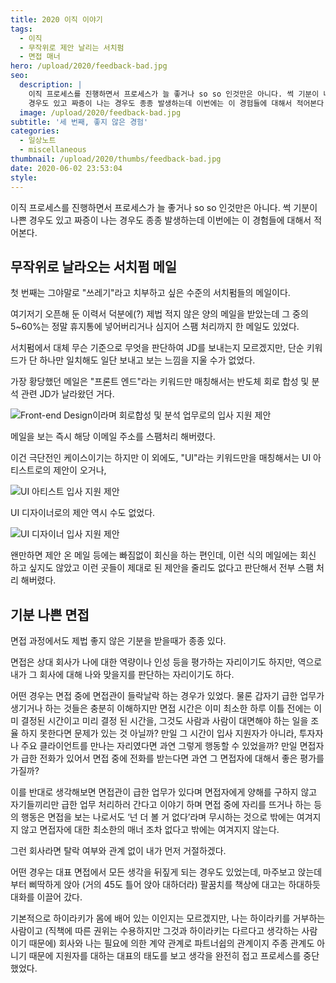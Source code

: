 ```yaml
---
title: 2020 이직 이야기
tags:
  - 이직
  - 무작위로 제안 날리는 서치펌
  - 면접 매너
hero: /upload/2020/feedback-bad.jpg
seo:
  description: |
    이직 프로세스를 진행하면서 프로세스가 늘 좋거나 so so 인것만은 아니다. 썩 기분이 나쁜
    경우도 있고 짜증이 나는 경우도 종종 발생하는데 이번에는 이 경험들에 대해서 적어본다.
  image: /upload/2020/feedback-bad.jpg
subtitle: '세 번째, 좋지 않은 경험'
categories:
  - 일상노트
  - miscellaneous
thumbnail: /upload/2020/thumbs/feedback-bad.jpg
date: 2020-06-02 23:53:04
style:
---
```


이직 프로세스를 진행하면서 프로세스가 늘 좋거나 so so 인것만은 아니다. 썩 기분이 나쁜 경우도
있고 짜증이 나는 경우도 종종 발생하는데 이번에는 이 경험들에 대해서 적어본다.

## 무작위로 날라오는 서치펌 메일

첫 번째는 그야말로 "쓰레기"라고 치부하고 싶은 수준의 서치펌들의 메일이다.

여기저기 오픈해 둔 이력서 덕분에(?) 제법 적지 않은 양의 메일을 받았는데 그 중의 5~60%는
정말 휴지통에 넣어버리거나 심지어 스팸 처리까지 한 메일도 있었다.

서치펌에서 대체 무슨 기준으로 무엇을 판단하여 JD를 보내는지 모르겠지만, 단순 키워드가 단
하나만 일치해도 일단 보내고 보는 느낌을 지울 수가 없었다.

가장 황당했던 메일은 "프론트 엔드"라는 키워드만 매칭해서는 반도체 회로 합성 및 분석 관련 JD가
날라왔던 거다.

![Front-end Design이라며 회로합성 및 분석 업무로의 입사 지원 제안](/upload/2020/jd-for-asic.png)

메일을 보는 즉시 해당 이메일 주소를 스팸처리 해버렸다.

이건 극단전인 케이스이기는 하지만 이 외에도,
"UI"라는 키워드만을 매칭해서는 UI 아티스트로의 제안이 오거나,

![UI 아티스트 입사 지원 제안](/upload/2020/jd-for-ui-artist.png)

UI 디자이너로의 제안 역시 수도 없었다.

![UI 디자이너 입사 지원 제안](/upload/2020/jd-for-ui-design.png)

왠만하면 제안 온 메일 등에는 빠짐없이 회신을 하는 편인데, 이런 식의 메일에는 회신 하고 싶지도
않았고 이런 곳들이 제대로 된 제안을 줄리도 없다고 판단해서 전부 스팸 처리 해버렸다.

## 기분 나쁜 면접

면접 과정에서도 제법 좋지 않은 기분을 받을때가 종종 있다.

면접은 상대 회사가 나에 대한 역량이나 인성 등을 평가하는 자리이기도 하지만, 역으로 내가 그
회사에 대해 나와 맞을지를 판단하는 자리이기도 하다.

어떤 경우는 면접 중에 면접관이 들락날락 하는 경우가 있었다.
물론 갑자기 급한 업무가 생기거나 하는 것들은 충분히 이해하지만 면접 시간은 이미 최소한 하루
이틀 전에는 이미 결정된 시간이고 미리 결정 된 시간을, 그것도 사람과 사람이 대면해야 하는 일을
조율 하지 못한다면 문제가 있는 것 아닐까?
만일 그 시간이 입사 지원자가 아니라, 투자자나 주요 클라이언트를 만나는 자리였다면 과연 그렇게
행동할 수 있었을까? 만일 면접자가 급한 전화가 있어서 면접 중에 전화를 받는다면 과연 그
면접자에 대해서 좋은 평가를 가질까?

이를 반대로 생각해보면 면접관이 급한 업무가 있다며 면접자에게 양해를 구하지 않고 자기들끼리만
급한 업무 처리하러 간다고 이야기 하며 면접 중에 자리를 뜨거나 하는 등의 행동은 면접을 보는
나로서도 &lsquo;넌 더 볼 거 없다&rsquo;라며 무시하는 것으로 밖에는 여겨지지 않고 면접자에
대한 최소한의 매너 조차 없다고 밖에는 여겨지지 않는다.

그런 회사라면 탈락 여부와 관계 없이 내가 먼저 거절하겠다.

어떤 경우는 대표 면접에서 모든 생각을 뒤짚게 되는 경우도 있었는데, 마주보고 앉는데부터
삐딱하게 앉아 (거의 45도 틀어 앉아 대하더라) 팔꿈치를 책상에 대고는 하대하듯 대화를 이끌어
갔다.

기본적으로 하이라키가 몸에 배어 있는 이인지는 모르겠지만, 나는 하이라키를 거부하는 사람이고
(직책에 따른 권위는 수용하지만 그것과 하이라키는 다르다고 생각하는 사람이기 때문에) 회사와
나는 필요에 의한 계약 관계로 파트너쉽의 관계이지 주종 관계도 아니기 때문에 지원자를 대하는
대표의 태도를 보고 생각을 완전히 접고 프로세스를 중단했었다.
